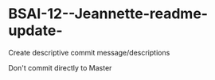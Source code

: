 # BSAI-12--Jeannette-readme-update-
Create descriptive commit message/descriptions

Don't commit directly to Master
